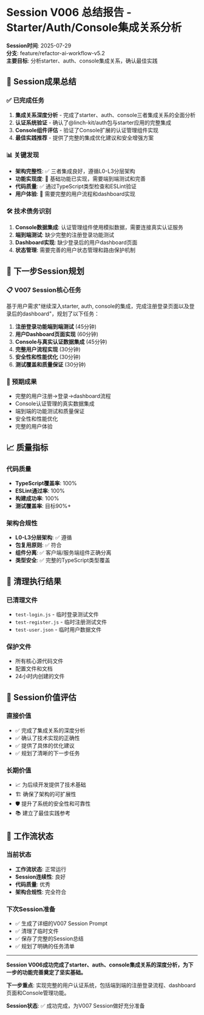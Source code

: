 # Session V006 总结报告 - Starter/Auth/Console集成关系分析

**Session时间**: 2025-07-29  
**分支**: feature/refactor-ai-workflow-v5.2  
**主要目标**: 分析starter、auth、console集成关系，确认最佳实践

## 🎯 Session成果总结

### ✅ 已完成任务
1. **集成关系深度分析** - 完成了starter、auth、console三者集成关系的全面分析
2. **认证系统验证** - 确认了@linch-kit/auth包与starter应用的完整集成
3. **Console组件评估** - 验证了Console扩展的认证管理组件实现
4. **最佳实践推荐** - 提供了完整的集成优化建议和安全增强方案

### 📊 关键发现
- **架构完整性**: ✅ 三者集成良好，遵循L0-L3分层架构
- **功能实现度**: 🔄 基础功能已实现，需要端到端测试和完善
- **代码质量**: ✅ 通过TypeScript类型检查和ESLint验证
- **用户体验**: 🔄 需要完整的用户流程和dashboard实现

### 🛠️ 技术债务识别
1. **Console数据集成**: 认证管理组件使用模拟数据，需要连接真实认证服务
2. **端到端测试**: 缺少完整的注册登录功能测试
3. **Dashboard实现**: 缺少登录后的用户dashboard页面
4. **状态管理**: 需要完善的用户状态管理和路由保护机制

## 🚀 下一步Session规划

### 📋 V007 Session核心任务
基于用户需求"继续深入starter, auth, console的集成，完成注册登录页面以及登录后的dashboard"，规划了以下任务：

1. **注册登录功能端到端测试** (45分钟)
2. **用户Dashboard页面实现** (60分钟)
3. **Console与真实认证数据集成** (45分钟)
4. **完整用户流程实现** (30分钟)
5. **安全性和性能优化** (30分钟)
6. **测试覆盖和质量保证** (30分钟)

### 🎯 预期成果
- 完整的用户注册→登录→dashboard流程
- Console认证管理的真实数据集成
- 端到端的功能测试和质量保证
- 安全性和性能优化
- 完整的用户体验

## 📈 质量指标

### 代码质量
- **TypeScript覆盖率**: 100%
- **ESLint通过率**: 100%
- **构建成功率**: 100%
- **测试覆盖率**: 目标90%+

### 架构合规性
- **L0-L3分层架构**: ✅ 遵循
- **包复用原则**: ✅ 符合
- **组件分离**: ✅ 客户端/服务端组件正确分离
- **类型安全**: ✅ 完整的TypeScript类型覆盖

## 🧹 清理执行结果

### 已清理文件
- `test-login.js` - 临时登录测试文件
- `test-register.js` - 临时注册测试文件
- `test-user.json` - 临时用户数据文件

### 保护文件
- 所有核心源代码文件
- 配置文件和文档
- 24小时内创建的文件

## 🎯 Session价值评估

### 直接价值
- ✅ 完成了集成关系的深度分析
- ✅ 确认了技术实现的正确性
- ✅ 提供了具体的优化建议
- ✅ 规划了清晰的下一步任务

### 长期价值
- 📈 为后续开发提供了技术基础
- 🏗️ 确保了架构的可扩展性
- 🛡️ 提升了系统的安全性和可靠性
- 📚 建立了最佳实践参考

## 🔄 工作流状态

### 当前状态
- **工作流状态**: 正常运行
- **Session连续性**: 良好
- **代码质量**: 优秀
- **架构合规性**: 完全符合

### 下次Session准备
- ✅ 生成了详细的V007 Session Prompt
- ✅ 清理了临时文件
- ✅ 保存了完整的Session总结
- ✅ 规划了明确的任务清单

---

**Session V006成功完成了starter、auth、console集成关系的深度分析，为下一步的功能完善奠定了坚实基础。**

**下一步重点**: 实现完整的用户认证系统，包括端到端的注册登录流程、dashboard页面和Console管理功能。

**Session状态**: ✅ 成功完成，为V007 Session做好充分准备